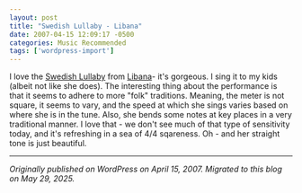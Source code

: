 ```yaml
---
layout: post
title: "Swedish Lullaby - Libana"
date: 2007-04-15 12:09:17 -0500
categories: Music Recommended
tags: ['wordpress-import']
---
```


I love the [Swedish Lullaby](http://www.amazon.com/Lullaby-Collection-Various-Artists/dp/B000002M78) from [Libana](http://www.libana.com/)\- it's gorgeous. I sing it to my kids (albeit not like she does). The interesting thing about the performance is that it seems to adhere to more "folk" traditions. Meaning, the meter is not square, it seems to vary, and the speed at which she sings varies based on where she is in the tune. Also, she bends some notes at key places in a very traditional manner. I love that - we don't see much of that type of sensitivity today, and it's refreshing in a sea of 4/4 sqareness. Oh - and her straight tone is just beautiful.

---

*Originally published on WordPress on April 15, 2007. Migrated to this blog on May 29, 2025.*
